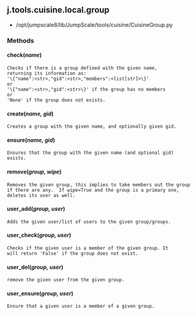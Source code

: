 <!-- toc -->
## j.tools.cuisine.local.group

- /opt/jumpscale8/lib/JumpScale/tools/cuisine/CuisineGroup.py

### Methods

#### check(*name*) 

```
Checks if there is a group defined with the given name,
returning its information as:
'\{"name":<str>,"gid":<str>,"members":<list[str]>\}'
or
'\{"name":<str>,"gid":<str>\}' if the group has no members
or
'None' if the group does not exists.

```

#### create(*name, gid*) 

```
Creates a group with the given name, and optionally given gid.

```

#### ensure(*name, gid*) 

```
Ensures that the group with the given name (and optional gid)
exists.

```

#### remove(*group, wipe*) 

```
Removes the given group, this implies to take members out the group
if there are any.  If wipe=True and the group is a primary one,
deletes its user as well.

```

#### user_add(*group, user*) 

```
Adds the given user/list of users to the given group/groups.

```

#### user_check(*group, user*) 

```
Checks if the given user is a member of the given group. It
will return 'False' if the group does not exist.

```

#### user_del(*group, user*) 

```
remove the given user from the given group.

```

#### user_ensure(*group, user*) 

```
Ensure that a given user is a member of a given group.

```

